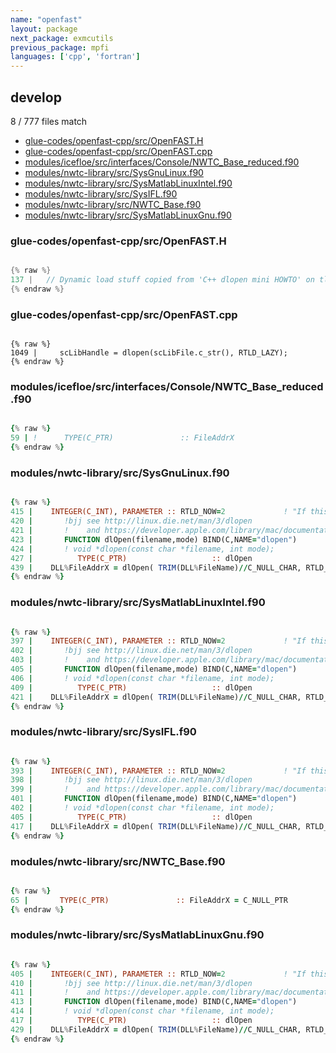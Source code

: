 ```yaml
---
name: "openfast"
layout: package
next_package: exmcutils
previous_package: mpfi
languages: ['cpp', 'fortran']
---
```

## develop
8 / 777 files match

 - [glue-codes/openfast-cpp/src/OpenFAST.H](#glue-codesopenfast-cppsrcopenfasth)
 - [glue-codes/openfast-cpp/src/OpenFAST.cpp](#glue-codesopenfast-cppsrcopenfastcpp)
 - [modules/icefloe/src/interfaces/Console/NWTC_Base_reduced.f90](#modulesicefloesrcinterfacesconsolenwtc_base_reducedf90)
 - [modules/nwtc-library/src/SysGnuLinux.f90](#modulesnwtc-librarysrcsysgnulinuxf90)
 - [modules/nwtc-library/src/SysMatlabLinuxIntel.f90](#modulesnwtc-librarysrcsysmatlablinuxintelf90)
 - [modules/nwtc-library/src/SysIFL.f90](#modulesnwtc-librarysrcsysiflf90)
 - [modules/nwtc-library/src/NWTC_Base.f90](#modulesnwtc-librarysrcnwtc_basef90)
 - [modules/nwtc-library/src/SysMatlabLinuxGnu.f90](#modulesnwtc-librarysrcsysmatlablinuxgnuf90)

### glue-codes/openfast-cpp/src/OpenFAST.H

```cpp

{% raw %}
137 |   // Dynamic load stuff copied from 'C++ dlopen mini HOWTO' on tldp.org
{% endraw %}

```
### glue-codes/openfast-cpp/src/OpenFAST.cpp

```

{% raw %}
1049 |     scLibHandle = dlopen(scLibFile.c_str(), RTLD_LAZY);
{% endraw %}

```
### modules/icefloe/src/interfaces/Console/NWTC_Base_reduced.f90

```fortran

{% raw %}
59 | !      TYPE(C_PTR)               :: FileAddrX                                       ! The address of file FileName.         (RETURN value dlopen ) [Linux]
{% endraw %}

```
### modules/nwtc-library/src/SysGnuLinux.f90

```fortran

{% raw %}
415 |    INTEGER(C_INT), PARAMETER :: RTLD_NOW=2             ! "If this value is specified, or the environment variable LD_BIND_NOW is set to a nonempty string, all undefined symbols in the library are resolved before dlopen() returns. If this cannot be done, an error is returned."
420 |       !bjj see http://linux.die.net/man/3/dlopen
421 |       !    and https://developer.apple.com/library/mac/documentation/Darwin/Reference/ManPages/man3/dlopen.3.html
423 |       FUNCTION dlOpen(filename,mode) BIND(C,NAME="dlopen")
424 |       ! void *dlopen(const char *filename, int mode);
427 |          TYPE(C_PTR)                   :: dlOpen
439 |    DLL%FileAddrX = dlOpen( TRIM(DLL%FileName)//C_NULL_CHAR, RTLD_LAZY )  !the "C_NULL_CHAR" converts the Fortran string to a C-type string (i.e., adds //CHAR(0) to the end)
{% endraw %}

```
### modules/nwtc-library/src/SysMatlabLinuxIntel.f90

```fortran

{% raw %}
397 |    INTEGER(C_INT), PARAMETER :: RTLD_NOW=2             ! "If this value is specified, or the environment variable LD_BIND_NOW is set to a nonempty string, all undefined symbols in the library are resolved before dlopen() returns. If this cannot be done, an error is returned."
402 |       !bjj see http://linux.die.net/man/3/dlopen
403 |       !    and https://developer.apple.com/library/mac/documentation/Darwin/Reference/ManPages/man3/dlopen.3.html
405 |       FUNCTION dlOpen(filename,mode) BIND(C,NAME="dlopen")
406 |       ! void *dlopen(const char *filename, int mode);
409 |          TYPE(C_PTR)                   :: dlOpen
421 |    DLL%FileAddrX = dlOpen( TRIM(DLL%FileName)//C_NULL_CHAR, RTLD_LAZY )  !the "C_NULL_CHAR" converts the Fortran string to a C-type string (i.e., adds //CHAR(0) to the end)
{% endraw %}

```
### modules/nwtc-library/src/SysIFL.f90

```fortran

{% raw %}
393 |    INTEGER(C_INT), PARAMETER :: RTLD_NOW=2             ! "If this value is specified, or the environment variable LD_BIND_NOW is set to a nonempty string, all undefined symbols in the library are resolved before dlopen() returns. If this cannot be done, an error is returned."
398 |       !bjj see http://linux.die.net/man/3/dlopen
399 |       !    and https://developer.apple.com/library/mac/documentation/Darwin/Reference/ManPages/man3/dlopen.3.html
401 |       FUNCTION dlOpen(filename,mode) BIND(C,NAME="dlopen")
402 |       ! void *dlopen(const char *filename, int mode);
405 |          TYPE(C_PTR)                   :: dlOpen
417 |    DLL%FileAddrX = dlOpen( TRIM(DLL%FileName)//C_NULL_CHAR, RTLD_LAZY )  !the "C_NULL_CHAR" converts the Fortran string to a C-type string (i.e., adds //CHAR(0) to the end)
{% endraw %}

```
### modules/nwtc-library/src/NWTC_Base.f90

```fortran

{% raw %}
65 |       TYPE(C_PTR)               :: FileAddrX = C_NULL_PTR                          !< The address of file FileName.         (RETURN value from dlopen ) [Linux]
{% endraw %}

```
### modules/nwtc-library/src/SysMatlabLinuxGnu.f90

```fortran

{% raw %}
405 |    INTEGER(C_INT), PARAMETER :: RTLD_NOW=2             ! "If this value is specified, or the environment variable LD_BIND_NOW is set to a nonempty string, all undefined symbols in the library are resolved before dlopen() returns. If this cannot be done, an error is returned."
410 |       !bjj see http://linux.die.net/man/3/dlopen
411 |       !    and https://developer.apple.com/library/mac/documentation/Darwin/Reference/ManPages/man3/dlopen.3.html
413 |       FUNCTION dlOpen(filename,mode) BIND(C,NAME="dlopen")
414 |       ! void *dlopen(const char *filename, int mode);
417 |          TYPE(C_PTR)                   :: dlOpen
429 |    DLL%FileAddrX = dlOpen( TRIM(DLL%FileName)//C_NULL_CHAR, RTLD_LAZY )  !the "C_NULL_CHAR" converts the Fortran string to a C-type string (i.e., adds //CHAR(0) to the end)
{% endraw %}

```